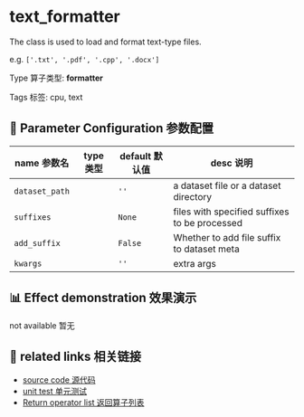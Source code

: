 # text_formatter


The class is used to load and format text-type files.

e.g. `['.txt', '.pdf', '.cpp', '.docx']`


Type 算子类型: **formatter**

Tags 标签: cpu, text

## 🔧 Parameter Configuration 参数配置
| name 参数名 | type 类型 | default 默认值 | desc 说明 |
|--------|------|--------|------|
| `dataset_path` |  | `''` | a dataset file or a dataset directory |
| `suffixes` |  | `None` | files with specified suffixes to be processed |
| `add_suffix` |  | `False` | Whether to add file suffix to dataset meta |
| `kwargs` |  | `''` | extra args |

## 📊 Effect demonstration 效果演示
not available 暂无

## 🔗 related links 相关链接
- [source code 源代码](../../../data_juicer/ops/formatter/text_formatter.py)
- [unit test 单元测试]()
- [Return operator list 返回算子列表](../../Operators.md)